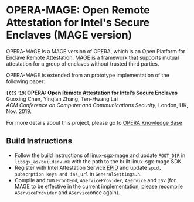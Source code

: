 # OPERA-MAGE: Open Remote Attestation for Intel's Secure Enclaves (MAGE version)

OPERA-MAGE is a MAGE version of OPERA, which is an Open Platform for Enclave Remote Attestation. [MAGE](https://github.com/donnod/linux-sgx-mage) is a framework that supports mutual attestation for a group of enclaves without trusted third parties.

OPERA-MAGE is extended from an prototype implementation of the following paper:

**`[CCS'19]`OPERA: Open Remote Attestation for Intel’s Secure Enclaves**  
Guoxing Chen, Yinqian Zhang, Ten-Hwang Lai  
_ACM Conference on Computer and Communications Security_, London, UK, Nov. 2019.

For more details about this project, please go to [OPERA Knowledge Base](https://sites.google.com/site/operasgxkb/home)


Build Instructions
------------
- Follow the build instructions of [linux-sgx-mage](https://github.com/donnod/linux-sgx-mage) and update `ROOT_DIR` in `libsgx_as/buildenv.mk` with the path to the built linux-sgx-mage SDK.
- Register with Intel Attestation Service [EPID](https://api.portal.trustedservices.intel.com/EPID-attestation) and update `spid, subscrption keys and ias_url` in `GeneralSettings.h`.
- Compile and run `FrontEnd`, `AServiceProvider`, `AService` and `ISV` (for MAGE to be effective in the current implementation, please recompile  `AServiceProvider` and `AService`once again).
